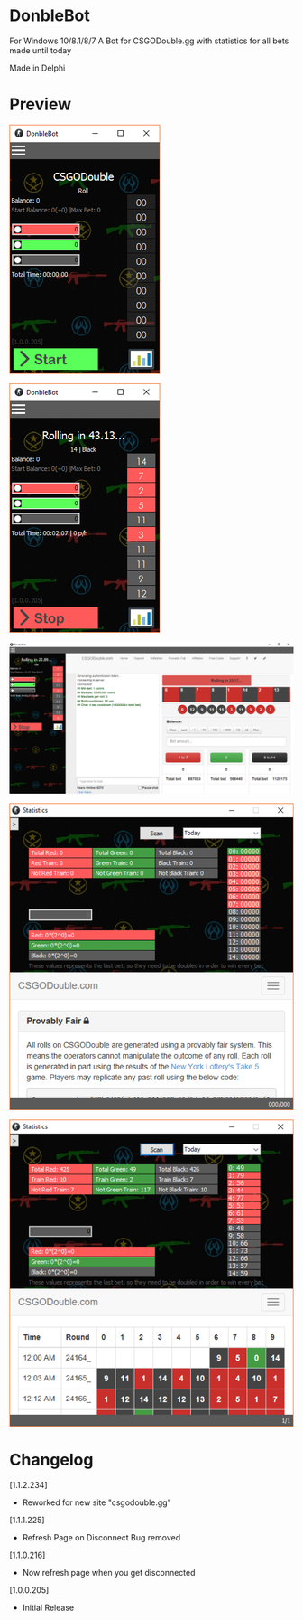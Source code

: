 # DonbleBot
For Windows 10/8.1/8/7
A Bot for CSGODouble.gg with statistics for all bets made until today

Made in Delphi

# Preview

![1](Documents/1.png)

![2](Documents/2.png)

![3](Documents/3.png)

![4](Documents/4.png)

![5](Documents/5.png)



# Changelog
[1.1.2.234]
* Reworked for new site "csgodouble.gg"

[1.1.1.225]
* Refresh Page on Disconnect Bug removed

[1.1.0.216]
* Now refresh page when you get disconnected

[1.0.0.205]
* Initial Release